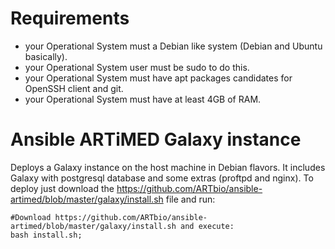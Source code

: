 # Requirements
  * your Operational System must a Debian like system (Debian and Ubuntu basically).
  * your Operational System user must be sudo to do this.
  * your Operational System must have apt packages candidates for OpenSSH client and git.
  * your Operational System must have at least 4GB of RAM.

# Ansible ARTiMED Galaxy instance
Deploys a Galaxy instance on the host machine in Debian flavors. 
It includes Galaxy with postgresql database and some extras (proftpd and nginx).
To deploy just download the https://github.com/ARTbio/ansible-artimed/blob/master/galaxy/install.sh file and run:
```
#Download https://github.com/ARTbio/ansible-artimed/blob/master/galaxy/install.sh and execute:
bash install.sh;
```
